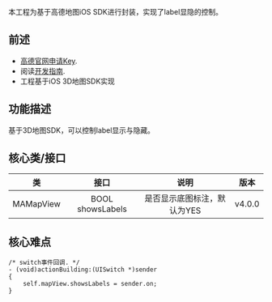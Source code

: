 本工程为基于高德地图iOS SDK进行封装，实现了label显隐的控制。
## 前述 ##
- [高德官网申请Key](http://lbs.amap.com/dev/#/).
- 阅读[开发指南](http://lbs.amap.com/api/ios-sdk/summary/).
- 工程基于iOS 3D地图SDK实现

## 功能描述 ##
基于3D地图SDK，可以控制label显示与隐藏。

## 核心类/接口 ##
| 类    | 接口  | 说明   | 版本  |
| -----|:-----:|:-----:|:-----:|
| MAMapView	| BOOL showsLabels | 是否显示底图标注，默认为YES | v4.0.0 |

## 核心难点 ##

```
/* switch事件回调. */
- (void)actionBuilding:(UISwitch *)sender
{
    self.mapView.showsLabels = sender.on;
}
```